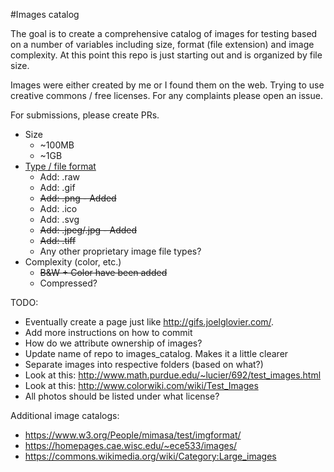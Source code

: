 #Images catalog

The goal is to create a comprehensive catalog of images for testing based on a number of variables including size, format (file extension) and image complexity. At this point this repo is just starting out and is organized by file size.

Images were either created by me or I found them on the web. Trying to use creative commons / free licenses. For any complaints please open an issue.

For submissions, please create PRs.

- Size
  - ~100MB
  - ~1GB
- [Type / file format](https://en.wikipedia.org/wiki/Image_file_formats)
  - Add: .raw
  - Add: .gif
  - ~~Add: .png - Added~~
  - Add: .ico
  - Add: .svg
  - ~~Add: .jpeg/.jpg - Added~~
  - ~~Add: .tiff~~
  - Any other proprietary image file types?
- Complexity (color, etc.)
  - ~~B&W + Color have been added~~
  - Compressed?

TODO:
- Eventually create a page just like http://gifs.joelglovier.com/.
- Add more instructions on how to commit
- How do we attribute ownership of images?
- Update name of repo to images_catalog. Makes it a little clearer
- Separate images into respective folders (based on what?)
- Look at this: http://www.math.purdue.edu/~lucier/692/test_images.html
- Look at this: http://www.colorwiki.com/wiki/Test_Images
- All photos should be listed under what license?

Additional image catalogs:
  - https://www.w3.org/People/mimasa/test/imgformat/
  - https://homepages.cae.wisc.edu/~ece533/images/
  - https://commons.wikimedia.org/wiki/Category:Large_images
